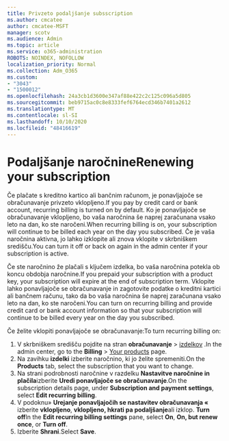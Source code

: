 ```yaml
---
title: Privzeto podaljšanje subsscription
ms.author: cmcatee
author: cmcatee-MSFT
manager: scotv
ms.audience: Admin
ms.topic: article
ms.service: o365-administration
ROBOTS: NOINDEX, NOFOLLOW
localization_priority: Normal
ms.collection: Adm_O365
ms.custom:
- "3043"
- "1500012"
ms.openlocfilehash: 24a3cb1d3600e347af88e422c2c125c096a5d805
ms.sourcegitcommit: beb9715ac0c8e8333fef6764ecd346b7401a2612
ms.translationtype: MT
ms.contentlocale: sl-SI
ms.lasthandoff: 10/10/2020
ms.locfileid: "48416619"
---
```

# <a name="renewing-your-subscription"></a><span data-ttu-id="82424-102">Podaljšanje naročnine</span><span class="sxs-lookup"><span data-stu-id="82424-102">Renewing your subscription</span></span>

<span data-ttu-id="82424-103">Če plačate s kreditno kartico ali bančnim računom, je ponavljajoče se obračunavanje privzeto vklopljeno.</span><span class="sxs-lookup"><span data-stu-id="82424-103">If you pay by credit card or bank account, recurring billing is turned on by default.</span></span> <span data-ttu-id="82424-104">Ko je ponavljajoče se obračunavanje vklopljeno, bo vaša naročnina še naprej zaračunana vsako leto na dan, ko ste naročeni.</span><span class="sxs-lookup"><span data-stu-id="82424-104">When recurring billing is on, your subscription will continue to be billed each year on the day you subscribed.</span></span> <span data-ttu-id="82424-105">Če je vaša naročnina aktivna, jo lahko izklopite ali znova vklopite v skrbniškem središču.</span><span class="sxs-lookup"><span data-stu-id="82424-105">You can turn it off or back on again in the admin center if your subscription is active.</span></span>

<span data-ttu-id="82424-106">Če ste naročnino že plačali s ključem izdelka, bo vaša naročnina potekla ob koncu obdobja naročnine.</span><span class="sxs-lookup"><span data-stu-id="82424-106">If you prepaid your subscription with a product key, your subscription will expire at the end of subscription term.</span></span> <span data-ttu-id="82424-107">Vklopite lahko ponavljajoče se obračunavanje in zagotovite podatke o kreditni kartici ali bančnem računu, tako da bo vaša naročnina še naprej zaračunana vsako leto na dan, ko ste naročeni.</span><span class="sxs-lookup"><span data-stu-id="82424-107">You can turn on recurring billing and provide credit card or bank account information so that your subscription will continue to be billed every year on the day you subscribed.</span></span>

<span data-ttu-id="82424-108">Če želite vklopiti ponavljajoče se obračunavanje:</span><span class="sxs-lookup"><span data-stu-id="82424-108">To turn recurring billing on:</span></span>

1. <span data-ttu-id="82424-109">V skrbniškem središču pojdite na stran **obračunavanje**  >  [izdelkov](https://go.microsoft.com/fwlink/p/?linkid=842054) .</span><span class="sxs-lookup"><span data-stu-id="82424-109">In the admin center, go to the **Billing** > [Your products](https://go.microsoft.com/fwlink/p/?linkid=842054) page.</span></span>
2. <span data-ttu-id="82424-110">Na zavihku **izdelki** izberite naročnino, ki jo želite spremeniti.</span><span class="sxs-lookup"><span data-stu-id="82424-110">On the **Products** tab, select the subscription that you want to change.</span></span>
3. <span data-ttu-id="82424-111">Na strani podrobnosti naročnine v razdelku **Nastavitve naročnine in plačila**izberite **Uredi ponavljajoče se obračunavanje**.</span><span class="sxs-lookup"><span data-stu-id="82424-111">On the subscription details page, under **Subscription and payment settings**, select **Edit recurring billing**.</span></span>
4. <span data-ttu-id="82424-112">V podoknu» **Urejanje ponavljajočih se nastavitev obračunavanja «** izberite **vklopljeno**, **vklopljeno, hkrati pa podaljšanje**ali izklop. **Turn off**</span><span class="sxs-lookup"><span data-stu-id="82424-112">In the **Edit recurring billing settings** pane, select **On**, **On, but renew once**, or **Turn off**.</span></span>
5. <span data-ttu-id="82424-113">Izberite **Shrani**.</span><span class="sxs-lookup"><span data-stu-id="82424-113">Select **Save**.</span></span> 
